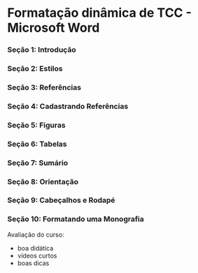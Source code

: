 # Formatação dinâmica de TCC - Microsoft Word


### Seção 1: Introdução


### Seção 2: Estilos

### Seção 3: Referências

### Seção 4: Cadastrando Referências

### Seção 5: Figuras

### Seção 6: Tabelas

### Seção 7: Sumário

### Seção 8: Orientação

### Seção 9: Cabeçalhos e Rodapé

### Seção 10: Formatando uma Monografia 

Avaliação do curso:
+ boa didática
+ vídeos curtos
+ boas dicas


